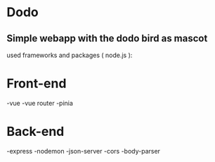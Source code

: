# Dodo
Simple webapp with the dodo bird as mascot
------

used frameworks and packages ( node.js ):

Front-end
========
-vue
-vue router
-pinia

Back-end
========
-express
-nodemon
-json-server
-cors
-body-parser
